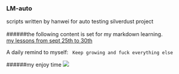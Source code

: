 ### LM-auto
scripts written by hanwei for auto testing silverdust project <br/> <br/>
######the following content is set for my markdown learning.<br/>
[my lessons from sept 25th to 30th](https://study.163.com/my)

A daily remind to myself: ``` Keep growing and fuck everything else```

######my enjoy time
![](https://www.lostboymemoirs.com/wp-content/uploads/Photo-Aug-20-3-29-26-AM-480x480.jpg)




